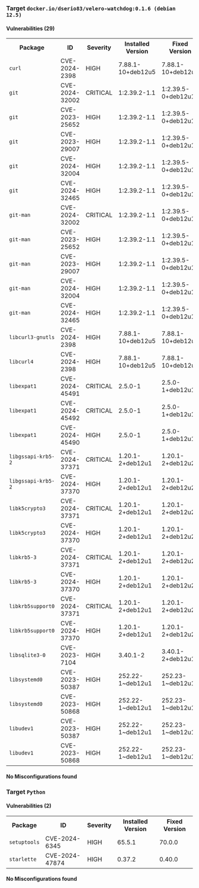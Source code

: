 
<h3>Target <code>docker.io/dserio83/velero-watchdog:0.1.6 (debian 12.5)</code></h3>
<h4>Vulnerabilities (29)</h4>
<table>
    <tr>
        <th>Package</th>
        <th>ID</th>
        <th>Severity</th>
        <th>Installed Version</th>
        <th>Fixed Version</th>
    </tr>
    <tr>
        <td><code>curl</code></td>
        <td>CVE-2024-2398</td>
        <td>HIGH</td>
        <td>7.88.1-10+deb12u5</td>
        <td>7.88.1-10+deb12u6</td>
    </tr>
    <tr>
        <td><code>git</code></td>
        <td>CVE-2024-32002</td>
        <td>CRITICAL</td>
        <td>1:2.39.2-1.1</td>
        <td>1:2.39.5-0+deb12u1</td>
    </tr>
    <tr>
        <td><code>git</code></td>
        <td>CVE-2023-25652</td>
        <td>HIGH</td>
        <td>1:2.39.2-1.1</td>
        <td>1:2.39.5-0+deb12u1</td>
    </tr>
    <tr>
        <td><code>git</code></td>
        <td>CVE-2023-29007</td>
        <td>HIGH</td>
        <td>1:2.39.2-1.1</td>
        <td>1:2.39.5-0+deb12u1</td>
    </tr>
    <tr>
        <td><code>git</code></td>
        <td>CVE-2024-32004</td>
        <td>HIGH</td>
        <td>1:2.39.2-1.1</td>
        <td>1:2.39.5-0+deb12u1</td>
    </tr>
    <tr>
        <td><code>git</code></td>
        <td>CVE-2024-32465</td>
        <td>HIGH</td>
        <td>1:2.39.2-1.1</td>
        <td>1:2.39.5-0+deb12u1</td>
    </tr>
    <tr>
        <td><code>git-man</code></td>
        <td>CVE-2024-32002</td>
        <td>CRITICAL</td>
        <td>1:2.39.2-1.1</td>
        <td>1:2.39.5-0+deb12u1</td>
    </tr>
    <tr>
        <td><code>git-man</code></td>
        <td>CVE-2023-25652</td>
        <td>HIGH</td>
        <td>1:2.39.2-1.1</td>
        <td>1:2.39.5-0+deb12u1</td>
    </tr>
    <tr>
        <td><code>git-man</code></td>
        <td>CVE-2023-29007</td>
        <td>HIGH</td>
        <td>1:2.39.2-1.1</td>
        <td>1:2.39.5-0+deb12u1</td>
    </tr>
    <tr>
        <td><code>git-man</code></td>
        <td>CVE-2024-32004</td>
        <td>HIGH</td>
        <td>1:2.39.2-1.1</td>
        <td>1:2.39.5-0+deb12u1</td>
    </tr>
    <tr>
        <td><code>git-man</code></td>
        <td>CVE-2024-32465</td>
        <td>HIGH</td>
        <td>1:2.39.2-1.1</td>
        <td>1:2.39.5-0+deb12u1</td>
    </tr>
    <tr>
        <td><code>libcurl3-gnutls</code></td>
        <td>CVE-2024-2398</td>
        <td>HIGH</td>
        <td>7.88.1-10+deb12u5</td>
        <td>7.88.1-10+deb12u6</td>
    </tr>
    <tr>
        <td><code>libcurl4</code></td>
        <td>CVE-2024-2398</td>
        <td>HIGH</td>
        <td>7.88.1-10+deb12u5</td>
        <td>7.88.1-10+deb12u6</td>
    </tr>
    <tr>
        <td><code>libexpat1</code></td>
        <td>CVE-2024-45491</td>
        <td>CRITICAL</td>
        <td>2.5.0-1</td>
        <td>2.5.0-1+deb12u1</td>
    </tr>
    <tr>
        <td><code>libexpat1</code></td>
        <td>CVE-2024-45492</td>
        <td>CRITICAL</td>
        <td>2.5.0-1</td>
        <td>2.5.0-1+deb12u1</td>
    </tr>
    <tr>
        <td><code>libexpat1</code></td>
        <td>CVE-2024-45490</td>
        <td>HIGH</td>
        <td>2.5.0-1</td>
        <td>2.5.0-1+deb12u1</td>
    </tr>
    <tr>
        <td><code>libgssapi-krb5-2</code></td>
        <td>CVE-2024-37371</td>
        <td>CRITICAL</td>
        <td>1.20.1-2+deb12u1</td>
        <td>1.20.1-2+deb12u2</td>
    </tr>
    <tr>
        <td><code>libgssapi-krb5-2</code></td>
        <td>CVE-2024-37370</td>
        <td>HIGH</td>
        <td>1.20.1-2+deb12u1</td>
        <td>1.20.1-2+deb12u2</td>
    </tr>
    <tr>
        <td><code>libk5crypto3</code></td>
        <td>CVE-2024-37371</td>
        <td>CRITICAL</td>
        <td>1.20.1-2+deb12u1</td>
        <td>1.20.1-2+deb12u2</td>
    </tr>
    <tr>
        <td><code>libk5crypto3</code></td>
        <td>CVE-2024-37370</td>
        <td>HIGH</td>
        <td>1.20.1-2+deb12u1</td>
        <td>1.20.1-2+deb12u2</td>
    </tr>
    <tr>
        <td><code>libkrb5-3</code></td>
        <td>CVE-2024-37371</td>
        <td>CRITICAL</td>
        <td>1.20.1-2+deb12u1</td>
        <td>1.20.1-2+deb12u2</td>
    </tr>
    <tr>
        <td><code>libkrb5-3</code></td>
        <td>CVE-2024-37370</td>
        <td>HIGH</td>
        <td>1.20.1-2+deb12u1</td>
        <td>1.20.1-2+deb12u2</td>
    </tr>
    <tr>
        <td><code>libkrb5support0</code></td>
        <td>CVE-2024-37371</td>
        <td>CRITICAL</td>
        <td>1.20.1-2+deb12u1</td>
        <td>1.20.1-2+deb12u2</td>
    </tr>
    <tr>
        <td><code>libkrb5support0</code></td>
        <td>CVE-2024-37370</td>
        <td>HIGH</td>
        <td>1.20.1-2+deb12u1</td>
        <td>1.20.1-2+deb12u2</td>
    </tr>
    <tr>
        <td><code>libsqlite3-0</code></td>
        <td>CVE-2023-7104</td>
        <td>HIGH</td>
        <td>3.40.1-2</td>
        <td>3.40.1-2+deb12u1</td>
    </tr>
    <tr>
        <td><code>libsystemd0</code></td>
        <td>CVE-2023-50387</td>
        <td>HIGH</td>
        <td>252.22-1~deb12u1</td>
        <td>252.23-1~deb12u1</td>
    </tr>
    <tr>
        <td><code>libsystemd0</code></td>
        <td>CVE-2023-50868</td>
        <td>HIGH</td>
        <td>252.22-1~deb12u1</td>
        <td>252.23-1~deb12u1</td>
    </tr>
    <tr>
        <td><code>libudev1</code></td>
        <td>CVE-2023-50387</td>
        <td>HIGH</td>
        <td>252.22-1~deb12u1</td>
        <td>252.23-1~deb12u1</td>
    </tr>
    <tr>
        <td><code>libudev1</code></td>
        <td>CVE-2023-50868</td>
        <td>HIGH</td>
        <td>252.22-1~deb12u1</td>
        <td>252.23-1~deb12u1</td>
    </tr>
</table>
<h4>No Misconfigurations found</h4>
<h3>Target <code>Python</code></h3>
<h4>Vulnerabilities (2)</h4>
<table>
    <tr>
        <th>Package</th>
        <th>ID</th>
        <th>Severity</th>
        <th>Installed Version</th>
        <th>Fixed Version</th>
    </tr>
    <tr>
        <td><code>setuptools</code></td>
        <td>CVE-2024-6345</td>
        <td>HIGH</td>
        <td>65.5.1</td>
        <td>70.0.0</td>
    </tr>
    <tr>
        <td><code>starlette</code></td>
        <td>CVE-2024-47874</td>
        <td>HIGH</td>
        <td>0.37.2</td>
        <td>0.40.0</td>
    </tr>
</table>
<h4>No Misconfigurations found</h4>
